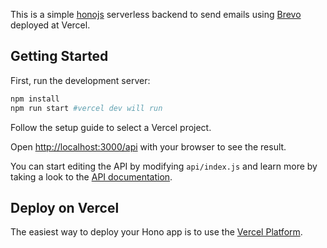 This is a simple [honojs](https://hono.dev/) serverless backend to send emails using [Brevo](https://www.brevo.com/) deployed at Vercel.

## Getting Started

First, run the development server:

```bash
npm install
npm run start #vercel dev will run
```

Follow the setup guide to select a Vercel project.

Open [http://localhost:3000/api](http://localhost:3000/api) with your browser to see the result.

You can start editing the API by modifying `api/index.js` and learn more by taking a look to the [API documentation](https://hono.dev/api/hono).

## Deploy on Vercel

The easiest way to deploy your Hono app is to use the [Vercel Platform](https://vercel.com/templates?search=hono).
